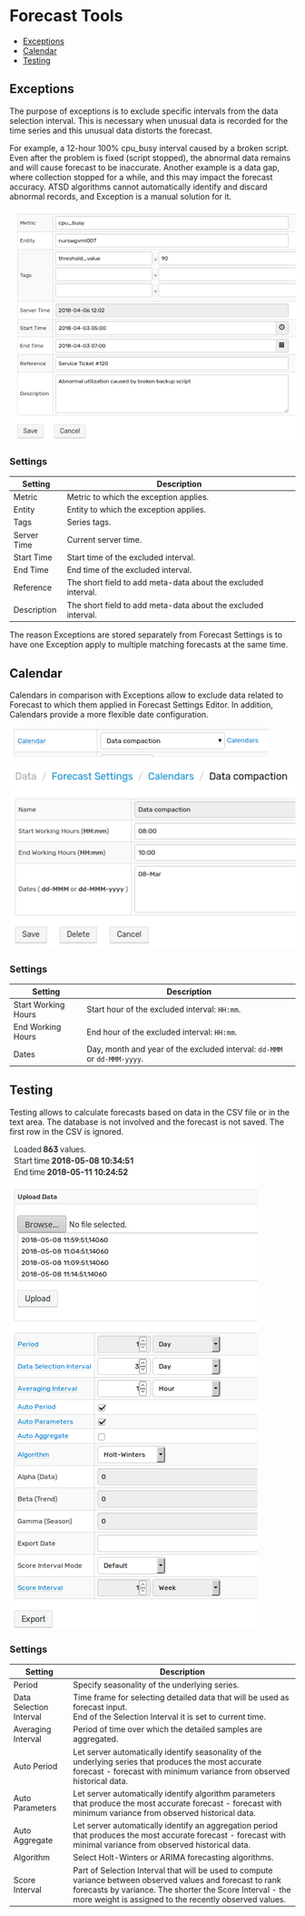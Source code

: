 # Forecast Tools

  * [Exceptions](#exceptions)
  * [Calendar](#calendar)
  * [Testing](#testing)

## Exceptions

The purpose of exceptions is to exclude specific intervals from the data selection interval. This is necessary when unusual data is recorded for the time series and this unusual data distorts the forecast. 

For example, a 12-hour 100% cpu_busy interval caused by a broken script. Even after the problem is fixed (script stopped), the abnormal data remains and will cause forecast to be inaccurate. Another example is a data gap, where collection stopped for a while, and this may impact the forecast accuracy. ATSD algorithms cannot automatically identify and discard abnormal records, and Exception is a manual solution for it.

![](resources/calendar_exceptions_testing_1.png) 

### Settings

| Setting | Description |
|---|---|
|Metric|Metric to which the exception applies.|
|Entity|Entity to which the exception applies.|
|Tags|Series tags.|
|Server Time|Current server time.|
|Start Time|Start time of the excluded interval.|
|End Time|End time of the excluded interval.|
|Reference|The short field to add meta-data about the excluded interval.|
|Description|The short field to add meta-data about the excluded interval.|

The reason Exceptions are stored separately from Forecast Settings is to have one Exception apply to multiple matching forecasts at the same time.

## Calendar

Calendars in comparison with Exceptions allow to exclude data related to Forecast to which them applied in Forecast Settings Editor. In addition, Calendars provide a more flexible date configuration.

![](resources/calendar_exceptions_testing_3.png) 

![](resources/calendar_exceptions_testing_2.png) 

### Settings

| Setting | Description |
|---|---|
|Start Working Hours|Start hour of the excluded interval: `HH:mm`.|
|End Working Hours|End hour of the excluded interval: `HH:mm`.|
|Dates|Day, month and year of the excluded interval: `dd-MMM` or `dd-MMM-yyyy`.|

## Testing

Testing allows to calculate forecasts based on data in the CSV file or in the text area. The database is not involved and the forecast is not saved. The first row in the CSV is ignored.

![](resources/calendar_exceptions_testing_4.png)

### Settings

| Setting | Description |
|---|---|
|Period|Specify seasonality of the underlying series.|
|Data Selection Interval|Time frame for selecting detailed data that will be used as forecast input.<br>End of the Selection Interval it is set to current time.|
|Averaging Interval|Period of time over which the detailed samples are aggregated.|
|Auto Period|Let server automatically identify seasonality of the underlying series that produces the most accurate forecast - forecast with minimum variance from observed historical data.|
|Auto Parameters|Let server automatically identify algorithm parameters that produce the most accurate forecast - forecast with minimum variance from observed historical data.|
|Auto Aggregate|Let server automatically identify an aggregation period that produces the most accurate forecast - forecast with minimal variance from observed historical data.|
|Algorithm|Select Holt-Winters or ARIMA forecasting algorithms.|
|Score Interval|Part of Selection Interval that will be used to compute variance between observed values and forecast to rank forecasts by variance. The shorter the Score Interval - the more weight is assigned to the recently observed values.|